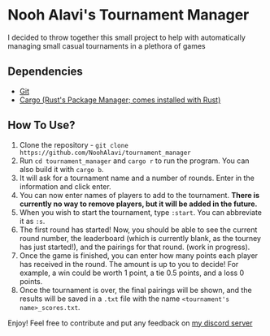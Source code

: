 # Nooh Alavi's Tournament Manager

I decided to throw together this small project to help with automatically managing small casual tournaments in a plethora of games

<h2>Dependencies</h2>

- <a href="https://git-scm.com/">Git</a>
- <a href="https://www.rust-lang.org/">Cargo (Rust's Package Manager; comes installed with Rust)</a>

<h2>How To Use?</h2>

1. Clone the repository - `git clone https://github.com/NoohAlavi/tournament_manager`
2. Run `cd tournament_manager` and `cargo r` to run the program. You can also build it with `cargo b`.
3. It will ask for a tournament name and a number of rounds. Enter in the information and click enter.
4. You can now enter names of players to add to the tournament. **There is currently no way to remove players, but it will be added in the future.**
5. When you wish to start the tournament, type `:start`. You can abbreviate it as `:s`.
6. The first round has started! Now, you should be able to see the current round number, the leaderboard (which is currently blank, as the tourney has just started!), and the pairings for that round. (work in progress).
7. Once the game is finished, you can enter how many points each player has received in the round. The amount is up to you to decide! For example, a win could be worth 1 point, a tie 0.5 points, and a loss 0 points.
8. Once the tournament is over, the final pairings will be shown, and the results will be saved in a `.txt` file with the name `<tournament's name>_scores.txt`.

Enjoy! Feel free to contribute and put any feedback on <a href="https://discord.gg/vxvKSvd">my discord server</a>
